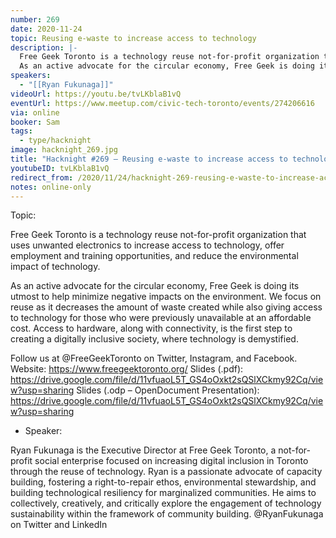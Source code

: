 ```yaml
---
number: 269
date: 2020-11-24
topic: Reusing e-waste to increase access to technology
description: |-
  Free Geek Toronto is a technology reuse not-for-profit organization that uses unwanted electronics to increase access to technology, offer employment and training opportunities, and reduce the environmental impact of technology.
  As an active advocate for the circular economy, Free Geek is doing its utmost to help minimize negative impacts on the environment. We focus on reuse as it decreases the amount of waste created while also giving access to technology for those who were previously unavailable at an affordable cost. Access to hardware, along with connectivity, is the first step to creating a digitally inclusive society, where technology is demystified.
speakers:
  - "[[Ryan Fukunaga]]"
videoUrl: https://youtu.be/tvLKblaB1vQ
eventUrl: https://www.meetup.com/civic-tech-toronto/events/274206616
via: online
booker: Sam
tags:
  - type/hacknight
image: hacknight_269.jpg
title: "Hacknight #269 – Reusing e-waste to increase access to technology"
youtubeID: tvLKblaB1vQ
redirect_from: /2020/11/24/hacknight-269-reusing-e-waste-to-increase-access-to-technology-with-ryan-fukunaga/
notes: online-only
---
```


Topic:

Free Geek Toronto is a technology reuse not-for-profit organization that uses unwanted electronics to increase access to technology, offer employment and training opportunities, and reduce the environmental impact of technology.

As an active advocate for the circular economy, Free Geek is doing its utmost to help minimize negative impacts on the environment. We focus on reuse as it decreases the amount of waste created while also giving access to technology for those who were previously unavailable at an affordable cost. Access to hardware, along with connectivity, is the first step to creating a digitally inclusive society, where technology is demystified.

Follow us at @FreeGeekToronto on Twitter, Instagram, and Facebook.
Website: https://www.freegeektoronto.org/
Slides (.pdf): https://drive.google.com/file/d/11vfuaoL5T_GS4oOxkt2sQSlXCkmy92Cq/view?usp=sharing
Slides (.odp – OpenDocument Presentation): https://drive.google.com/file/d/11vfuaoL5T_GS4oOxkt2sQSlXCkmy92Cq/view?usp=sharing

+ Speaker:

Ryan Fukunaga is the Executive Director at Free Geek Toronto, a not-for-profit social enterprise focused on increasing digital inclusion in Toronto through the reuse of technology. Ryan is a passionate advocate of capacity building, fostering a right-to-repair ethos, environmental stewardship, and building technological resiliency for marginalized communities. He aims to collectively, creatively, and critically explore the engagement of technology sustainability within the framework of community building. @RyanFukunaga on Twitter and LinkedIn
